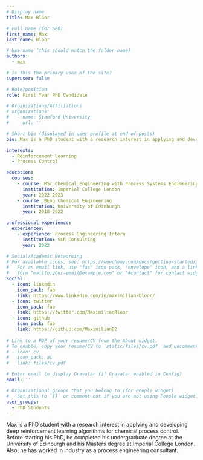 ```yaml
---
# Display name
title: Max Bloor

# Full name (for SEO)
first_name: Max
last_name: Bloor

# Username (this should match the folder name)
authors:
  - max

# Is this the primary user of the site?
superuser: false

# Role/position
role: First Year PhD Candidate

# Organizations/Affiliations
# organizations:
#   - name: Stanford University
#     url: ''

# Short bio (displayed in user profile at end of posts)
bio: Max is a PhD student with a research interest in applying and developing deep reinforcement learning algorithms for chemical process control. Before starting his PhD, he completed his undergraduate degree at the University of Edinburgh and his Masters degree at Imperial College London. Also, he has worked in industry as a process engineering consultant.

interests:
  - Reinforcement Learning
  - Process Control

education:
  courses:
    - course: MSc Chemical Engineering with Process Systems Engineering
      institution: Imperial College London
      year: 2022-2023
    - course: BEng Chemical Engineering
      institution: University of Edinburgh
      year: 2018-2022

professional experience:
  experiences:
    - experience: Process Engineering Intern
      institution: SLR Consulting
      year: 2022

# Social/Academic Networking
# For available icons, see: https://wowchemy.com/docs/getting-started/page-builder/#icons
#   For an email link, use "fas" icon pack, "envelope" icon, and a link in the
#   form "mailto:your-email@example.com" or "#contact" for contact widget.
social:
  - icon: linkedin
    icon_pack: fab
    link: https://www.linkedin.com/in/maximilian-bloor/
  - icon: twitter
    icon_pack: fab
    link: https://twitter.com/MaximilianBloor
  - icon: github
    icon_pack: fab
    link: https://github.com/MaximilianB2
  
# Link to a PDF of your resume/CV from the About widget.
# To enable, copy your resume/CV to `static/files/cv.pdf` and uncomment the lines below.
# - icon: cv
#   icon_pack: ai
#   link: files/cv.pdf

# Enter email to display Gravatar (if Gravatar enabled in Config)
email: ''

# Organizational groups that you belong to (for People widget)
#   Set this to `[]` or comment out if you are not using People widget.
user_groups:
  - PhD Students
---
```


Max is a PhD student with a research interest in applying and developing deep reinforcement learning algorithms for chemical process control. Before starting his PhD, he completed his undergraduate degree at the University of Edinburgh and his Masters degree at Imperial College London. Also, he has worked in industry as a process engineering consultant.